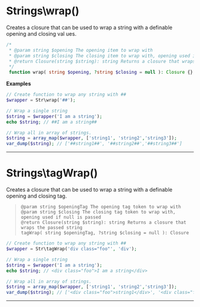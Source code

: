 # Strings\wrap()  
  
Creates a closure that can be used to wrap a string with a definable opening and closing val
ues.  

```php
/*
 * @param string $opening The opening item to wrap with 
 * @param string $closing The closing item to wrap with, opening used if null is passed 
 * @return Closure(string $string): string Returns a closure that wraps the passed string    
 */
 function wrap( string $opening, ?string $closing = null ): Closure {}
```  

__Examples__


```php
// Create function to wrap any string with ## 
$wrapper = Str\wrap('##');

// Wrap a single string
$string = $wrapper('I am a string');
echo $string; // ##I am a string##

// Wrap all in array of strings.
$string = array_map($wrapper, ['string1', 'string2','string3']);
var_dump($string); // ['##string1##', '##string2##','##string3##']
```

***

# Strings\tagWrap()  

Creates a closure that can be used to wrap a string with a definable opening and closing tag.
   
> `@param string $openingTag The opening tag token to wrap with`   
> `@param string $closing The closing tag token to wrap with, opening used if null is passed`   
> `@return Closure(string $string): string Returns a closure that wraps the passed string`      
> `tagWrap( string $openingTag, ?string $closing = null ): Closure`  
   
```php
// Create function to wrap any string with ## 
$wrapper = Str\tagWrap('div class="foo"', 'div');

// Wrap a single string
$string = $wrapper('I am a string');
echo $string; // <div class="foo">I am a string</div>

// Wrap all in array of strings.
$string = array_map($wrapper, ['string1', 'string2','string3']);
var_dump($string); // ['<div class="foo">string1</div>', '<div class="foo">string2<...']
```

***